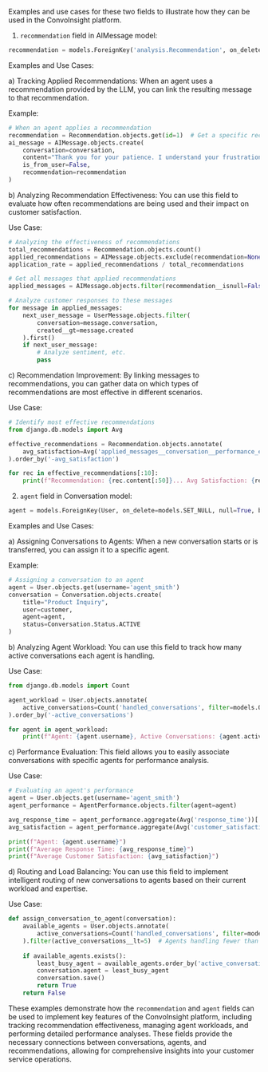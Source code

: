 Examples and use cases for these two fields to illustrate how they can be used in the ConvoInsight platform.

1. `recommendation` field in AIMessage model:
```python
recommendation = models.ForeignKey('analysis.Recommendation', on_delete=models.SET_NULL, null=True, blank=True, related_name='applied_messages')
```

Examples and Use Cases:

a) Tracking Applied Recommendations:
   When an agent uses a recommendation provided by the LLM, you can link the resulting message to that recommendation.

   Example:
   ```python
   # When an agent applies a recommendation
   recommendation = Recommendation.objects.get(id=1)  # Get a specific recommendation
   ai_message = AIMessage.objects.create(
       conversation=conversation,
       content="Thank you for your patience. I understand your frustration with the delayed shipment. Let me check the status for you right away.",
       is_from_user=False,
       recommendation=recommendation
   )
   ```

b) Analyzing Recommendation Effectiveness:
   You can use this field to evaluate how often recommendations are being used and their impact on customer satisfaction.

   Use Case:
   ```python
   # Analyzing the effectiveness of recommendations
   total_recommendations = Recommendation.objects.count()
   applied_recommendations = AIMessage.objects.exclude(recommendation=None).count()
   application_rate = applied_recommendations / total_recommendations

   # Get all messages that applied recommendations
   applied_messages = AIMessage.objects.filter(recommendation__isnull=False)
   
   # Analyze customer responses to these messages
   for message in applied_messages:
       next_user_message = UserMessage.objects.filter(
           conversation=message.conversation,
           created__gt=message.created
       ).first()
       if next_user_message:
           # Analyze sentiment, etc.
           pass
   ```

c) Recommendation Improvement:
   By linking messages to recommendations, you can gather data on which types of recommendations are most effective in different scenarios.

   Use Case:
   ```python
   # Identify most effective recommendations
   from django.db.models import Avg
   
   effective_recommendations = Recommendation.objects.annotate(
       avg_satisfaction=Avg('applied_messages__conversation__performance_evaluations__customer_satisfaction_score')
   ).order_by('-avg_satisfaction')
   
   for rec in effective_recommendations[:10]:
       print(f"Recommendation: {rec.content[:50]}... Avg Satisfaction: {rec.avg_satisfaction}")
   ```

2. `agent` field in Conversation model:
```python
agent = models.ForeignKey(User, on_delete=models.SET_NULL, null=True, blank=True, related_name='handled_conversations')
```

Examples and Use Cases:

a) Assigning Conversations to Agents:
   When a new conversation starts or is transferred, you can assign it to a specific agent.

   Example:
   ```python
   # Assigning a conversation to an agent
   agent = User.objects.get(username='agent_smith')
   conversation = Conversation.objects.create(
       title="Product Inquiry",
       user=customer,
       agent=agent,
       status=Conversation.Status.ACTIVE
   )
   ```

b) Analyzing Agent Workload:
   You can use this field to track how many active conversations each agent is handling.

   Use Case:
   ```python
   from django.db.models import Count
   
   agent_workload = User.objects.annotate(
       active_conversations=Count('handled_conversations', filter=models.Q(handled_conversations__status=Conversation.Status.ACTIVE))
   ).order_by('-active_conversations')
   
   for agent in agent_workload:
       print(f"Agent: {agent.username}, Active Conversations: {agent.active_conversations}")
   ```

c) Performance Evaluation:
   This field allows you to easily associate conversations with specific agents for performance analysis.

   Use Case:
   ```python
   # Evaluating an agent's performance
   agent = User.objects.get(username='agent_smith')
   agent_performance = AgentPerformance.objects.filter(agent=agent)
   
   avg_response_time = agent_performance.aggregate(Avg('response_time'))['response_time__avg']
   avg_satisfaction = agent_performance.aggregate(Avg('customer_satisfaction_score'))['customer_satisfaction_score__avg']
   
   print(f"Agent: {agent.username}")
   print(f"Average Response Time: {avg_response_time}")
   print(f"Average Customer Satisfaction: {avg_satisfaction}")
   ```

d) Routing and Load Balancing:
   You can use this field to implement intelligent routing of new conversations to agents based on their current workload and expertise.

   Use Case:
   ```python
   def assign_conversation_to_agent(conversation):
       available_agents = User.objects.annotate(
           active_conversations=Count('handled_conversations', filter=models.Q(handled_conversations__status=Conversation.Status.ACTIVE))
       ).filter(active_conversations__lt=5)  # Agents handling fewer than 5 active conversations
       
       if available_agents.exists():
           least_busy_agent = available_agents.order_by('active_conversations').first()
           conversation.agent = least_busy_agent
           conversation.save()
           return True
       return False
   ```

These examples demonstrate how the `recommendation` and `agent` fields can be used to implement key features of the ConvoInsight platform, including tracking recommendation effectiveness, managing agent workloads, and performing detailed performance analyses. These fields provide the necessary connections between conversations, agents, and recommendations, allowing for comprehensive insights into your customer service operations.